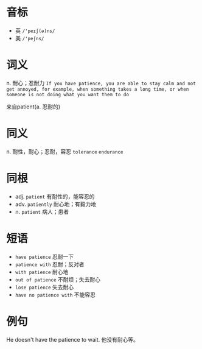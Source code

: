 # 音标

- 英 `/'peɪʃ(ə)ns/`
- 美 `/'peʃns/`

# 词义

n. 耐心；忍耐力
`If you have patience, you are able to stay calm and not get annoyed, for example, when something takes a long time, or when someone is not doing what you want them to do`



来自patient(a. 忍耐的)

# 同义

n. 耐性，耐心；忍耐，容忍
`tolerance` `endurance`

# 同根

- adj. `patient` 有耐性的，能容忍的
- adv. `patiently` 耐心地；有毅力地
- n. `patient` 病人；患者

# 短语

- `have patience` 忍耐一下
- `patience with` 忍耐；反对者
- `with patience` 耐心地
- `out of patience` 不耐烦；失去耐心
- `lose patience` 失去耐心
- `have no patience with` 不能容忍

# 例句

He doesn't have the patience to wait.
他没有耐心等。


